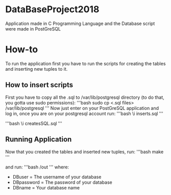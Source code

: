# DataBaseProject2018

Application made in C Programming Language and the Database script were made in PostGreSQL

# How-to

To run the application first you have to run the scripts for creating the tables and inserting new tuples to it.

## How to insert scripts
First you have to copy all the .sql to /var/lib/postgresql directory (to do that, you gotta use sudo permissions):
'''bash
sudo cp <.sql files> /var/lib/postgresql
'''
Now just enter on your PostGreSQL application and log in, once you are on your postgresql account run:
'''bash
\i inserts.sql
'''

'''bash
\i createsSQL.sql
'''

## Running Application
Now that you created the tables and inserted new tuples, run:
'''bash
make
'''

and run:
'''bash
/out <DBuser> <DBpassword> <DBname>
'''
where:
* DBuser = The username of your database
* DBpassword = The password of your database
* DBname = Your database name